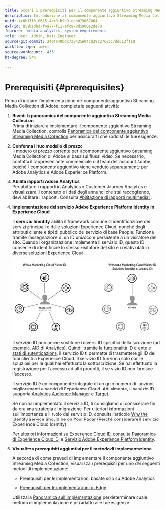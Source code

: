 ```yaml
---
title: Scopri i prerequisiti per il componente aggiuntivo Streaming Media Collection di Adobe
description: Introduzione al componente aggiuntivo Streaming Media Collection. Scopri cosa serve per l’implementazione.
uuid: 4c0b37f3-8615-4cc0-b9c9-eeb029067064
exl-id: 85ab1dbd-f4a7-4f11-afc9-8d5000e2de70
feature: "Media Analytics, System Requirements"
role: User, Admin, Data Engineer
source-git-commit: 240fa48bdc738425e04cd29c27625c7dd612ff18
workflow-type: tm+mt
source-wordcount: '435'
ht-degree: 54%

---
```


# Prerequisiti {#prerequisites}

Prima di iniziare l’implementazione del componente aggiuntivo Streaming Media Collection di Adobe, completa le seguenti attività:

1. **Rivedi la panoramica del componente aggiuntivo Streaming Media Collection**<br>
Prima di iniziare a implementare il componente aggiuntivo Streaming Media Collection, controlla [Panoramica del componente aggiuntivo Streaming Media Collection](/help/media-overview.md) per assicurarti che soddisfi le tue esigenze.

1. **Conferma il tuo modello di prezzo**<br>
Il modello di prezzo corrente per il componente aggiuntivo Streaming Media Collection di Adobe si basa sui flussi video. Se necessario, contatta il rappresentante commerciale o il team dell’account Adobe, poiché il componente aggiuntivo viene venduto separatamente per Adobe Analytics e Adobe Experience Platform.

1. **Abilita rapporti Adobe Analytics**<br>
Per abilitare i rapporti in Analytics o Customer Journey Analytics e visualizzare il contenuto e i dati degli annunci che stai raccogliendo, devi abilitare i rapporti. Consulta [Abilitazione di rapporti multimediali](/help/reporting/media-reports-enable.md).

1. **Implementazione del servizio Adobe Experience Platform Identity in Experience Cloud**

   Il **servizio Identity** abilita il framework comune di identificazione dei servizi principali e delle soluzioni Experience Cloud, nonché degli attributi cliente e tipi di pubblico del servizio di base People. Funziona tramite l’assegnazione di un ID univoco e persistente a un visitatore del sito. Quando l’organizzazione implementa il servizio ID, questo ID consente di identificare lo stesso visitatore del sito e i relativi dati in diverse soluzioni Experience Cloud.

   ![Grafico del servizio ID](assets/mc_id_service_graphic.png)

   Il servizio ID può anche sostituire i diversi ID specifici della soluzione (ad esempio, AID di Analytics). Quindi, tramite la funzionalità [ID cliente e stati di autenticazione](https://experienceleague.adobe.com/docs/id-service/using/reference/authenticated-state.html?lang=it), il servizio ID ti permette di trasmettere gli ID dei tuoi clienti a Experience Cloud. Il servizio ID funziona solo con le soluzioni per le quali hai effettuato la sottoscrizione. Se hai effettuato la registrazione per l’accesso ad altri prodotti, il servizio ID non fornisce l’accesso.

   Il servizio ID è un componente integrale di un gran numero di funzioni, miglioramenti e servizi di Experience Cloud. Attualmente, il servizio ID supporta [Analytics](https://www.adobe.com/it/marketing-cloud/web-analytics.html) [Audience Manager](https://www.adobe.com/it/marketing-cloud/data-management-platform.html) e [Target.](https://www.adobe.com/it/marketing-cloud/testing-targeting.html)

   Se non hai implementato il servizio ID, ti consigliamo di considerare fin da ora una strategia di migrazione. Per ulteriori informazioni sull’importanza e il ruolo del servizio ID, consulta l’articolo [Why the Identity Service Should be on Your Radar](https://theblog.adobe.com/why-new-adobe-marketing-cloud-id-service-should-be-on-your-radar/) (Perché considerare il servizio Experience Cloud Identity).

   Per ulteriori informazioni su Experience Cloud ID, consulta [Panoramica di Experience Cloud ID,](https://experienceleague.adobe.com/docs/id-service/using/intro/overview.html?lang=it) e [Servizio Adobe Experience Platform Identity](https://experienceleague.adobe.com/docs/id-service/using/home.html?lang=it).

1. **Visualizza prerequisiti aggiuntivi per il metodo di implementazione**

   A seconda di come prevedi di implementare il componente aggiuntivo Streaming Media Collection, visualizza i prerequisiti per uno dei seguenti metodi di implementazione:

   * [Prerequisiti per le implementazioni basate solo su Adobe Analytics](/help/implementation/media-sdk/setup/prerequisites-analytics.md)

   * [Prerequisiti per le implementazioni di Edge](/help/implementation/edge/prerequisites-edge.md)

   Utilizza la [Panoramica sull&#39;implementazione](/help/implementation/overview.md) per determinare quale metodo di implementazione è più adatto alle tue esigenze.
